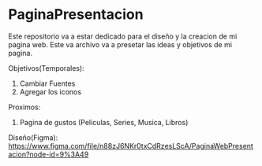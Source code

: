 # PaginaPresentacion
Este repositorio va a estar dedicado para el diseño y la creacion de mi pagina web.
Este va archivo va a presetar las ideas y objetivos de mi pagina. 

Objetivos(Temporales):

1. Cambiar Fuentes
2. Agregar los iconos

Proximos:

1. Pagina de gustos (Peliculas, Series, Musica, Libros)


Diseño(Figma):
https://www.figma.com/file/n88zJ6NKr0txCdRzesLScA/PaginaWebPresentacion?node-id=9%3A49